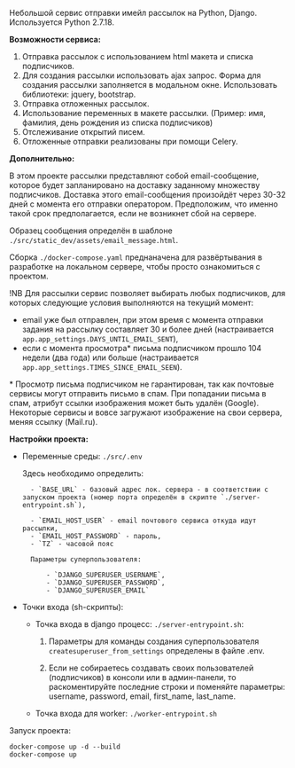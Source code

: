 Небольшой сервис отправки имейл рассылок на Python, Django. 
Используется Python 2.7.18.

**Возможности сервиса:**

1. Отправка рассылок с использованием html макета и списка подписчиков.
2. Для создания рассылки использовать ajax запрос. Форма для создания рассылки заполняется в модальном окне. Использовать библиотеки: jquery, bootstrap.
3. Отправка отложенных рассылок.
4. Использование переменных в макете рассылки. (Пример: имя, фамилия, день рождения из списка подписчиков)
5. Отслеживание открытий писем.
6. Отложенные отправки реализованы при помощи Celery.

**Дополнительно:**

В этом проекте рассылки представляют собой email-сообщение, которое будет запланировано на доставку заданному множеству подписчиков.
Доставка этого email-сообщения произойдёт через 30-32 дней с момента его отправки оператором. Предположим, что именно такой срок предполагается,
если не возникнет сбой на сервере.

Образец сообщения определён в шаблоне `./src/static_dev/assets/email_message.html`.

Сборка `./docker-compose.yaml` преднаначена для развёртывания в разработке на локальном сервере, чтобы просто ознакомиться с проектом.

!NB Для рассылки сервис позволяет выбирать любых подписчиков, для которых следующие условия выполняются на текущий момент:

 - email уже был отправлен, при этом время с момента отправки задания на рассылку составляет 30 и более дней (настраивается `app.app_settings.DAYS_UNTIL_EMAIL_SENT`),
 - если с момента просмотра* письма подписчиком прошло 104 недели (два года) или больше (настраивается `app.app_settings.TIMES_SINCE_EMAIL_SEEN`).


\* Просмотр письма подписчиком не гарантирован, так как почтовые сервисы могут отправить письмо в спам.
При попадании письма в спам, атрибут ссылки изображения может быть удалён (Google). Некоторые сервисы и вовсе 
загружают изображение на свои сервера, меняя ссылку (Mail.ru).

**Настройки проекта:**

- Переменные среды: `./src/.env`

    Здесь необходимо определить:

        - `BASE_URL` - базовый адрес лок. сервера - в соответствии с запуском проекта (номер порта определён в скрипте `./server-entrypoint.sh`),

        - `EMAIL_HOST_USER` - email почтового сервиса откуда идут рассылки,
        - `EMAIL_HOST_PASSWORD` - пароль,
        - `TZ` - часовой пояс

        Параметры суперпользователя:

            - `DJANGO_SUPERUSER_USERNAME`,
            - `DJANGO_SUPERUSER_PASSWORD`,
            - `DJANGO_SUPERUSER_EMAIL`

- Точки входа (sh-скрипты): 

    - Точка входа в django процесс: `./server-entrypoint.sh`:

        1. Параметры для команды создания суперпользователя `createsuperuser_from_settings` определены в файле .env.

        2. Если не собираетесь создавать своих пользователей (подписчиков) в консоли или в админ-панели, то раскоментируйте последние строки и поменяйте параметры: 
        username, password, email, first_name, last_name.

    - Точка входа для worker: `./worker-entrypoint.sh`
    

Запуск проекта:

```
docker-compose up -d --build
docker-compose up
```